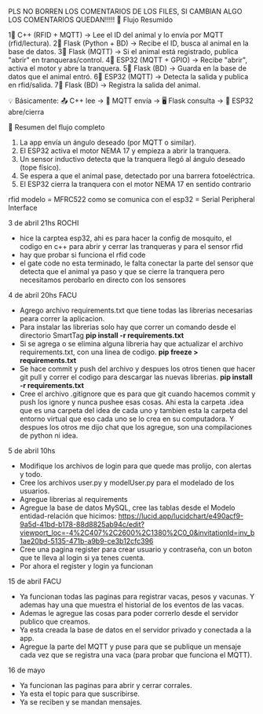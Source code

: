 PLS NO BORREN LOS COMENTARIOS DE LOS FILES, SI CAMBIAN ALGO LOS COMENTARIOS QUEDAN!!!!!
📌 Flujo Resumido

1⃣ C++ (RFID + MQTT) → Lee el ID del animal y lo envía por MQTT (rfid/lectura).
2⃣ Flask (Python + BD) → Recibe el ID, busca al animal en la base de datos.
3⃣ Flask (MQTT) → Si el animal está registrado, publica "abrir" en tranqueras/control.
4⃣ ESP32 (MQTT + GPIO) → Recibe "abrir", activa el motor y abre la tranquera.
5⃣ Flask (BD) → Guarda en la base de datos que el animal entró.
6⃣ ESP32 (MQTT) → Detecta la salida y publica en rfid/salida.
7⃣ Flask (BD) → Registra la salida del animal.

💡 Básicamente:
📤 C++ lee → 📡 MQTT envía → 🖥 Flask consulta → 🚪 ESP32 abre/cierra

🧠 Resumen del flujo completo
1.	La app envía un ángulo deseado (por MQTT o similar).
2.	El ESP32 activa el motor NEMA 17 y empieza a abrir la tranquera.
3.	Un sensor inductivo detecta que la tranquera llegó al ángulo deseado (tope físico).
4.	Se espera a que el animal pase, detectado por una barrera fotoeléctrica.
5.	El ESP32 cierra la tranquera con el motor NEMA 17 en sentido contrario

rfid 
    modelo = MFRC522
    como se comunica con el esp32 = Serial Peripheral Interface 


3 de abril 21hs ROCHI
- hice la carptea esp32, ahi es para hacer la config de mosquito, el codigo en c++ 
para abrir y cerrar las tranqueras y para el sensor rfid
- hay que probar si funciona el rfid code
- el gate code no esta terminado, le falta conectar la parte del sensor que detecta que 
el animal ya paso y que se cierre la tranquera pero necesitamos perobarlo en directo con 
los sensores 

4 de abril 20hs FACU
- Agrego archivo requirements.txt que tiene todas las librerias necesarias peara correr 
la aplicacion. 
- Para instalar las librerias solo hay que correr un comando desde el directorio SmartTag
    **pip install -r requirements.txt**
- Si se agrega o se elimina alguna libreria hay que actualizar el archivo requirements.txt, 
con una linea de codigo. **pip freeze > requirements.txt** 
- Se hace commit y push del archivo y despues los otros tienen que hacer git pull y correr 
el codigo para descargar las nuevas librerias. **pip install -r requirements.txt**
- Cree el archivo .gitignore que es para que git cuando hacemos commit y push los ignore y 
nunca pushee esas cosas. Ahi esta la carpeta .idea que es una carpeta del idea de cada uno 
y tambien esta la carpeta del entorno virtual que eso cada uno se lo crea en su computadora.
Y despues los otros me dijo chat que los agregue, son una compilaciones de python ni idea.

5 de abril 10hs
- Modifique los archivos de login para que quede mas prolijo, con alertas y todo.
- Cree los archivos user.py y modelUser.py para el modelado de los usuarios.
- Agregue librerias al requirements
- Agregue la base de datos MySQL, cree las tablas desde el Modelo entidad-relación que hicimos: 
https://lucid.app/lucidchart/e490acf9-9a5d-41bd-b178-88d8825ab94c/edit?viewport_loc=-4%2C407%2C2600%2C1380%2C0_0&invitationId=inv_b1ae20bd-5135-471b-a9b9-ce3b12cfc396 
- Cree una pagina register para crear usuario y contraseña, con un boton que te lleva al login si 
ya tenes cuenta.
- Por ahora el register y login ya funcionan


15 de abril FACU
- Ya funcionan todas las paginas para registrar vacas, pesos y vacunas. Y ademas hay una que muestra el historial de los eventos de las vacas.
- Ademas le agregue las cosas para poder correrlo desde el servidor publico que creamos. 
- Ya esta creada la base de datos en el servidor privado y conectada a la app. 
- Agregue la parte del MQTT y puse para que se publique un mensaje cada vez que se registra una vaca (para probar que
funciona el MQTT).

16 de mayo
- Ya funcionan las paginas para abrir y cerrar corrales.
- Ya esta el topic para que suscribirse.
- Ya se reciben y se mandan mensajes.


 
